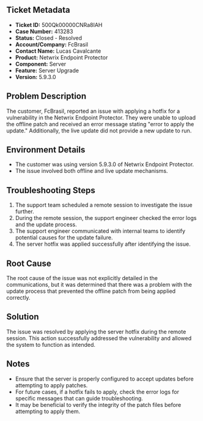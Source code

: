 ## Ticket Metadata
- **Ticket ID:** 500Qk00000CNRa8IAH
- **Case Number:** 413283
- **Status:** Closed - Resolved
- **Account/Company:** FcBrasil
- **Contact Name:** Lucas Cavalcante
- **Product:** Netwrix Endpoint Protector
- **Component:** Server
- **Feature:** Server Upgrade
- **Version:** 5.9.3.0

## Problem Description
The customer, FcBrasil, reported an issue with applying a hotfix for a vulnerability in the Netwrix Endpoint Protector. They were unable to upload the offline patch and received an error message stating "error to apply the update." Additionally, the live update did not provide a new update to run.

## Environment Details
- The customer was using version 5.9.3.0 of Netwrix Endpoint Protector.
- The issue involved both offline and live update mechanisms.

## Troubleshooting Steps
1. The support team scheduled a remote session to investigate the issue further.
2. During the remote session, the support engineer checked the error logs and the update process.
3. The support engineer communicated with internal teams to identify potential causes for the update failure.
4. The server hotfix was applied successfully after identifying the issue.

## Root Cause
The root cause of the issue was not explicitly detailed in the communications, but it was determined that there was a problem with the update process that prevented the offline patch from being applied correctly.

## Solution
The issue was resolved by applying the server hotfix during the remote session. This action successfully addressed the vulnerability and allowed the system to function as intended.

## Notes
- Ensure that the server is properly configured to accept updates before attempting to apply patches.
- For future cases, if a hotfix fails to apply, check the error logs for specific messages that can guide troubleshooting.
- It may be beneficial to verify the integrity of the patch files before attempting to apply them.
